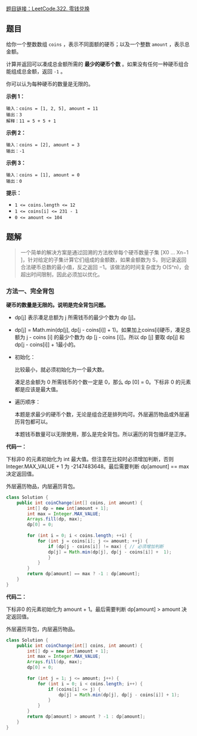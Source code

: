[题目链接：LeetCode.322. 零钱兑换](https://leetcode-cn.com/problems/coin-change/)

## 题目

给你一个整数数组 `coins` ，表示不同面额的硬币；以及一个整数 `amount` ，表示总金额。

计算并返回可以凑成总金额所需的 **最少的硬币个数** 。如果没有任何一种硬币组合能组成总金额，返回 `-1` 。

你可以认为每种硬币的数量是无限的。

**示例 1：**

```
输入：coins = [1, 2, 5], amount = 11
输出：3 
解释：11 = 5 + 5 + 1
```

**示例 2：**

```
输入：coins = [2], amount = 3
输出：-1
```

**示例 3：**

```
输入：coins = [1], amount = 0
输出：0
```

**提示：**

- `1 <= coins.length <= 12`
- `1 <= coins[i] <= 231 - 1`
- `0 <= amount <= 104`

## 题解

> 一个简单的解决方案是通过回溯的方法枚举每个硬币数量子集 [X0 … Xn−1 ]，针对给定的子集计算它们组成的金额数，如果金额数为 S，则记录返回合法硬币总数的最小值，反之返回 −1。该做法的时间复杂度为 O(S^n)，会超出时间限制，因此必须加以优化。

### 方法一、完全背包

**硬币的数量是无限的。说明是完全背包问题。**

* dp[j] 表示凑足总额为 j 所需钱币的最少个数为 dp [j]。

* dp[j] = Math.min(dp[j], dp[j - coins[i]] + 1)。如果加上coins[i]硬币，凑足总额为 j - coins [i] 的最少个数为 dp [j - coins [i]]。所以 dp [j] 要取 dp[j] 和 dp[j - coins[i]] + 1最小的。

* 初始化：

  比较最小，就必须初始化为一个最大数。

  凑足总金额为 0 所需钱币的个数一定是 0，那么 dp [0] = 0。下标非 0 的元素都是应该是最大值。

* 遍历顺序：

  本题是求最少的硬币个数，无论是组合还是排列均可。外层遍历物品或外层遍历背包都可以。

  本题钱币数量可以无限使用，那么是完全背包。所以遍历的背包循环是正序。

**代码一：**

下标非0 的元素初始化为 int 最大值。但注意在比较时必须增加判断，否则 Integer.MAX_VALUE + 1 为 -2147483648。最后需要判断 dp[amount] == max 决定返回值。

外层遍历物品，内层遍历背包。

```java
class Solution {
    public int coinChange(int[] coins, int amount) {
        int[] dp = new int[amount + 1];
        int max = Integer.MAX_VALUE;
        Arrays.fill(dp, max);
        dp[0] = 0;
        
        for (int i = 0; i < coins.length; ++i) {
            for (int j = coins[i]; j <= amount; ++j) {
                if (dp[j - coins[i]] != max) { // 必须增加判断
                dp[j] = Math.min(dp[j], dp[j - coins[i]] +  1);
                } 
            }
        } 
        return dp[amount] == max ? -1 : dp[amount];  
    }
}
```

**代码二：**

下标非0 的元素初始化为 amount + 1。最后需要判断 dp[amount] > amount 决定返回值。

外层遍历背包，内层遍历物品。

```java
class Solution {
    public int coinChange(int[] coins, int amount) {
        int[] dp = new int[amount + 1];
        int max = Integer.MAX_VALUE;
        Arrays.fill(dp, max);
        dp[0] = 0;
        
        for (int j = 1; j <= amount; j++) {
            for (int i = 0; i < coins.length; i++) {
                if (coins[i] <= j) {
                    dp[j] = Math.min(dp[j], dp[j - coins[i]] + 1);
                }
            }
        }
        return dp[amount] > amount ? -1 : dp[amount];
    }
}
```

